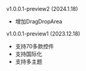 v1.0.0.1-preview2 (2024.1.18)
- 增加DragDropArea


v1.0.0.1-preview1 (2023.12.18)
- 支持70多款控件
- 支持国际化
- 支持多主题
